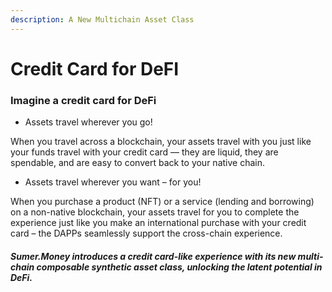 ```yaml
---
description: A New Multichain Asset Class
---
```


# Credit Card for DeFI

### Imagine a credit card for DeFi

* Assets travel wherever you go!&#x20;

When you travel across a blockchain, your assets travel with you just like your funds travel with your credit card — they are liquid, they are spendable, and are easy to convert back to your native chain.&#x20;

* Assets travel wherever you want – for you!&#x20;

When you purchase a product (NFT) or a service (lending and borrowing) on a non-native blockchain, your assets travel for you to complete the experience just like you make an international purchase with your credit card – the DAPPs seamlessly support the cross-chain experience.&#x20;

#### _Sumer.Money introduces a credit card-like experience with its new multi-chain composable synthetic asset class, unlocking the latent potential in DeFi._
